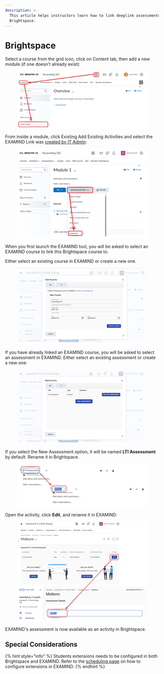 ```yaml
---
description: >-
  This article helps instructors learn how to link deeplink assessments in
  Brightspace.
---
```


# Brightspace

Select a course from the grid icon, click on Content tab, then add a new module (if one doesn't already exist):

<figure><img src="../../../.gitbook/assets/image (21).png" alt=""><figcaption></figcaption></figure>

From inside a module, click Existing Add Existing Activities and select the EXAMIND Link was [created by IT Admin](../../../it-administration/lms-integrations/brightspace.md):

<figure><img src="../../../.gitbook/assets/image (14).png" alt=""><figcaption></figcaption></figure>

When you first launch the EXAMIND tool, you will be asked to select an EXAMIND course to link this Brightspace course to.

Either select an existing course in EXAMIND or create a new one.

<figure><img src="../../../.gitbook/assets/image-png-2 (1).webp" alt=""><figcaption></figcaption></figure>

If you have already linked an EXAMIND course, you will be asked to select an assessment in EXAMIND. Either select an existing assessment or create a new one:

<figure><img src="../../../.gitbook/assets/image-png-3.webp" alt=""><figcaption></figcaption></figure>

If you select the New Assessment option, it will be named **LTI Assessment** by default. Rename it in Brightspace.

<figure><img src="../../../.gitbook/assets/image-png-4.webp" alt=""><figcaption></figcaption></figure>

Open the activity, click **Edit**, and rename it in EXAMIND:

<figure><img src="../../../.gitbook/assets/image-png-Apr-26-2024-05-09-05-6994-AM.webp" alt=""><figcaption></figcaption></figure>

EXAMIND's assessment is now available as an activity in Brightspace.

## Special Considerations

{% hint style="info" %}
Students extensions needs to be configured in both Brightspace and EXAMIND. Refer to the [scheduling page](../../../deliver/schedule.md) on how to configure extensions in EXAMIND.
{% endhint %}
